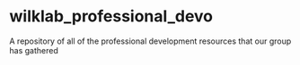 # wilklab_professional_devo
A repository of all of the professional development resources that our group has gathered
